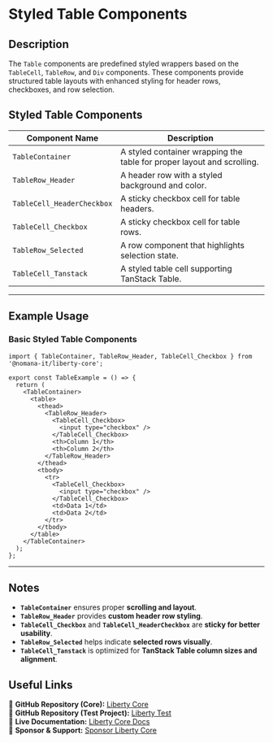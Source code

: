 # Styled Table Components

## Description
The `Table` components are predefined styled wrappers based on the `TableCell`, `TableRow`, and `Div` components. These components provide structured table layouts with enhanced styling for header rows, checkboxes, and row selection.

## Styled Table Components

| Component Name                 | Description |
|---------------------------------|--------------------------------------------------|
| `TableContainer`              | A styled container wrapping the table for proper layout and scrolling. |
| `TableRow_Header`             | A header row with a styled background and color. |
| `TableCell_HeaderCheckbox`     | A sticky checkbox cell for table headers. |
| `TableCell_Checkbox`           | A sticky checkbox cell for table rows. |
| `TableRow_Selected`           | A row component that highlights selection state. |
| `TableCell_Tanstack`          | A styled table cell supporting TanStack Table. |

---

## Example Usage

### **Basic Styled Table Components**
```tsx
import { TableContainer, TableRow_Header, TableCell_Checkbox } from '@nomana-it/liberty-core';

export const TableExample = () => {
  return (
    <TableContainer>
      <table>
        <thead>
          <TableRow_Header>
            <TableCell_Checkbox>
              <input type="checkbox" />
            </TableCell_Checkbox>
            <th>Column 1</th>
            <th>Column 2</th>
          </TableRow_Header>
        </thead>
        <tbody>
          <tr>
            <TableCell_Checkbox>
              <input type="checkbox" />
            </TableCell_Checkbox>
            <td>Data 1</td>
            <td>Data 2</td>
          </tr>
        </tbody>
      </table>
    </TableContainer>
  );
};
```

---

## Notes
- **`TableContainer`** ensures proper **scrolling and layout**.
- **`TableRow_Header`** provides **custom header row styling**.
- **`TableCell_Checkbox`** and **`TableCell_HeaderCheckbox`** are **sticky for better usability**.
- **`TableRow_Selected`** helps indicate **selected rows visually**.
- **`TableCell_Tanstack`** is optimized for **TanStack Table column sizes and alignment**.

## Useful Links
🔗 **GitHub Repository (Core):** [Liberty Core](https://github.com/fblettner/liberty-core/)  
🔗 **GitHub Repository (Test Project):** [Liberty Test](https://github.com/fblettner/liberty-test/)  
📖 **Live Documentation:** [Liberty Core Docs](https://docs.nomana-it.fr/liberty-core/)  
💖 **Sponsor & Support:** [Sponsor Liberty Core](https://github.com/sponsors/fblettner) 